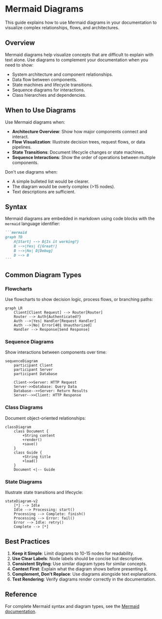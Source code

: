 # Mermaid Diagrams

This guide explains how to use Mermaid diagrams in your documentation to visualize complex relationships, flows, and architectures.

## Overview

Mermaid diagrams help visualize concepts that are difficult to explain with text alone. Use diagrams to complement your documentation when you need to show:

- System architecture and component relationships.
- Data flow between components.
- State machines and lifecycle transitions.
- Sequence diagrams for interactions.
- Class hierarchies and dependencies.

## When to Use Diagrams

Use Mermaid diagrams when:
- **Architecture Overview**: Show how major components connect and interact.
- **Flow Visualization**: Illustrate decision trees, request flows, or data pipelines.
- **State Transitions**: Document lifecycle changes or state machines.
- **Sequence Interactions**: Show the order of operations between multiple components.

Don't use diagrams when:
- A simple bulleted list would be clearer.
- The diagram would be overly complex (>15 nodes).
- Text descriptions are sufficient.

## Syntax

Mermaid diagrams are embedded in markdown using code blocks with the `mermaid` language identifier:

~~~markdown
```mermaid
graph TD
    A[Start] --> B{Is it working?}
    B -->|Yes| C[Great!]
    B -->|No| D[Debug]
    D --> B
```
~~~

## Common Diagram Types

### Flowcharts

Use flowcharts to show decision logic, process flows, or branching paths:

```mermaid
graph LR
    Client[Client Request] --> Router[Router]
    Router --> Auth{Authenticated?}
    Auth -->|Yes| Handler[Request Handler]
    Auth -->|No| Error[401 Unauthorized]
    Handler --> Response[Send Response]
```

### Sequence Diagrams

Show interactions between components over time:

```mermaid
sequenceDiagram
    participant Client
    participant Server
    participant Database
    
    Client->>Server: HTTP Request
    Server->>Database: Query Data
    Database-->>Server: Return Results
    Server-->>Client: HTTP Response
```

### Class Diagrams

Document object-oriented relationships:

```mermaid
classDiagram
    class Document {
        +String content
        +render()
        +save()
    }
    class Guide {
        +String title
        +load()
    }
    Document <|-- Guide
```

### State Diagrams

Illustrate state transitions and lifecycle:

```mermaid
stateDiagram-v2
    [*] --> Idle
    Idle --> Processing: start()
    Processing --> Complete: finish()
    Processing --> Error: fail()
    Error --> Idle: retry()
    Complete --> [*]
```

## Best Practices

1. **Keep it Simple**: Limit diagrams to 10-15 nodes for readability.
2. **Use Clear Labels**: Node labels should be concise but descriptive.
3. **Consistent Styling**: Use similar diagram types for similar concepts.
4. **Context First**: Explain what the diagram shows before presenting it.
5. **Complement, Don't Replace**: Use diagrams alongside text explanations.
6. **Test Rendering**: Verify diagrams render correctly in the documentation.

## Reference

For complete Mermaid syntax and diagram types, see the [Mermaid documentation](https://mermaid.js.org/).
